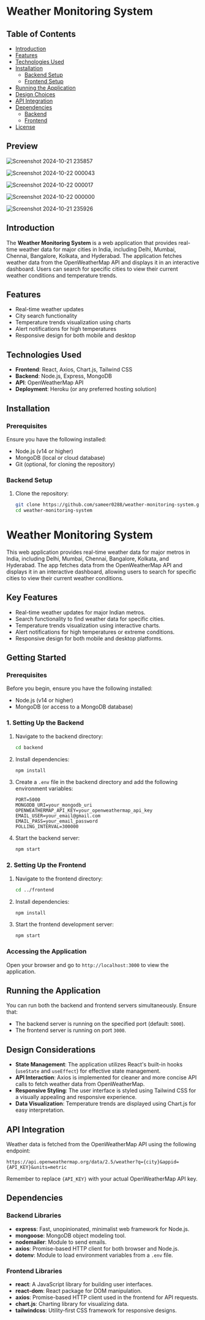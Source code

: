 # Weather Monitoring System

## Table of Contents
- [Introduction](#introduction)
- [Features](#features)
- [Technologies Used](#technologies-used)
- [Installation](#installation)
  - [Backend Setup](#backend-setup)
  - [Frontend Setup](#frontend-setup)
- [Running the Application](#running-the-application)
- [Design Choices](#design-choices)
- [API Integration](#api-integration)
- [Dependencies](#dependencies)
  - [Backend](#backend)
  - [Frontend](#frontend)
- [License](#license)

## Preview

![Screenshot 2024-10-21 235857](https://github.com/user-attachments/assets/1241d6d9-87ce-4ae5-98da-0e41a8c5cae5)

![Screenshot 2024-10-22 000043](https://github.com/user-attachments/assets/a688c193-4a33-4259-849c-d74956adabe8)

![Screenshot 2024-10-22 000017](https://github.com/user-attachments/assets/447e2f00-e9be-437d-8c94-6538cebe0716)

![Screenshot 2024-10-22 000000](https://github.com/user-attachments/assets/24ee587b-17f8-4931-9198-1db40d6e81cd)

![Screenshot 2024-10-21 235926](https://github.com/user-attachments/assets/556b42de-bb18-43b4-bcf9-57e99e3a5f37)

## Introduction
The **Weather Monitoring System** is a web application that provides real-time weather data for major cities in India, including Delhi, Mumbai, Chennai, Bangalore, Kolkata, and Hyderabad. The application fetches weather data from the OpenWeatherMap API and displays it in an interactive dashboard. Users can search for specific cities to view their current weather conditions and temperature trends.

## Features
- Real-time weather updates
- City search functionality
- Temperature trends visualization using charts
- Alert notifications for high temperatures
- Responsive design for both mobile and desktop

## Technologies Used
- **Frontend**: React, Axios, Chart.js, Tailwind CSS
- **Backend**: Node.js, Express, MongoDB
- **API**: OpenWeatherMap API
- **Deployment**: Heroku (or any preferred hosting solution)

## Installation

### Prerequisites
Ensure you have the following installed:
- Node.js (v14 or higher)
- MongoDB (local or cloud database)
- Git (optional, for cloning the repository)

### Backend Setup
1. Clone the repository:
   ```bash
   git clone https://github.com/sameer0288/weather-monitoring-system.git
   cd weather-monitoring-system

# Weather Monitoring System

This web application provides real-time weather data for major metros in India, including Delhi, Mumbai, Chennai, Bangalore, Kolkata, and Hyderabad. The app fetches data from the OpenWeatherMap API and displays it in an interactive dashboard, allowing users to search for specific cities to view their current weather conditions.

## Key Features
- Real-time weather updates for major Indian metros.
- Search functionality to find weather data for specific cities.
- Temperature trends visualization using interactive charts.
- Alert notifications for high temperatures or extreme conditions.
- Responsive design for both mobile and desktop platforms.

## Getting Started

### Prerequisites
Before you begin, ensure you have the following installed:
- Node.js (v14 or higher)
- MongoDB (or access to a MongoDB database)

### 1. Setting Up the Backend
1. Navigate to the backend directory:
   ```bash
   cd backend
   ```
2. Install dependencies:
   ```bash
   npm install
   ```
3. Create a `.env` file in the backend directory and add the following environment variables:
   ```env
   PORT=5000
   MONGODB_URI=your_mongodb_uri
   OPENWEATHERMAP_API_KEY=your_openweathermap_api_key
   EMAIL_USER=your_email@gmail.com
   EMAIL_PASS=your_email_password
   POLLING_INTERVAL=300000
   ```
4. Start the backend server:
   ```bash
   npm start
   ```

### 2. Setting Up the Frontend
1. Navigate to the frontend directory:
   ```bash
   cd ../frontend
   ```
2. Install dependencies:
   ```bash
   npm install
   ```
3. Start the frontend development server:
   ```bash
   npm start
   ```

### Accessing the Application
Open your browser and go to `http://localhost:3000` to view the application.

## Running the Application
You can run both the backend and frontend servers simultaneously. Ensure that:
- The backend server is running on the specified port (default: `5000`).
- The frontend server is running on port `3000`.

## Design Considerations
- **State Management**: The application utilizes React's built-in hooks (`useState` and `useEffect`) for effective state management.
- **API Interaction**: Axios is implemented for cleaner and more concise API calls to fetch weather data from OpenWeatherMap.
- **Responsive Styling**: The user interface is styled using Tailwind CSS for a visually appealing and responsive experience.
- **Data Visualization**: Temperature trends are displayed using Chart.js for easy interpretation.

## API Integration
Weather data is fetched from the OpenWeatherMap API using the following endpoint:
```
https://api.openweathermap.org/data/2.5/weather?q={city}&appid={API_KEY}&units=metric
```
Remember to replace `{API_KEY}` with your actual OpenWeatherMap API key.

## Dependencies

### Backend Libraries
- **express**: Fast, unopinionated, minimalist web framework for Node.js.
- **mongoose**: MongoDB object modeling tool.
- **nodemailer**: Module to send emails.
- **axios**: Promise-based HTTP client for both browser and Node.js.
- **dotenv**: Module to load environment variables from a `.env` file.

### Frontend Libraries
- **react**: A JavaScript library for building user interfaces.
- **react-dom**: React package for DOM manipulation.
- **axios**: Promise-based HTTP client used in the frontend for API requests.
- **chart.js**: Charting library for visualizing data.
- **tailwindcss**: Utility-first CSS framework for responsive designs.

